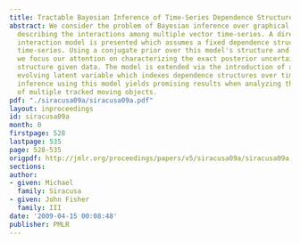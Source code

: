 ```yaml
---
title: Tractable Bayesian Inference of Time-Series Dependence Structure
abstract: We consider the problem of Bayesian inference over graphical structures
  describing the interactions among multiple vector time-series. A directed temporal
  interaction model is presented which assumes a fixed dependence structure among
  time-series. Using a conjugate prior over this model's structure and parameters,
  we focus our attention on characterizing the exact posterior uncertainty in the
  structure given data. The model is extended via the introduction of a dynamically
  evolving latent variable which indexes dependence structures over time. Performing
  inference using this model yields promising results when analyzing the interaction
  of multiple tracked moving objects.
pdf: "./siracusa09a/siracusa09a.pdf"
layout: inproceedings
id: siracusa09a
month: 0
firstpage: 528
lastpage: 535
page: 528-535
origpdf: http://jmlr.org/proceedings/papers/v5/siracusa09a/siracusa09a.pdf
sections: 
author:
- given: Michael
  family: Siracusa
- given: John Fisher
  family: III
date: '2009-04-15 00:08:48'
publisher: PMLR
---
```

